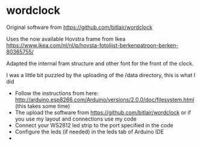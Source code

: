 # wordclock

Original software from https://github.com/bitlair/wordclock

Uses the now available Hovstra frame from Ikea https://www.ikea.com/nl/nl/p/hovsta-fotolijst-berkenpatroon-berken-80365755/

Adapted the internal fram structure and other font for the front of the clock.

I was a little bit puzzled by the uploading of the /data directory, this is what I did

- Follow the instructions from here: http://arduino.esp8266.com/Arduino/versions/2.0.0/doc/filesystem.html (this takes some time)
- The upload the software from https://github.com/bitlair/wordclock or if you use my layout and connections use my code
- Connect your WS2812 led strip to the port specified in the code
- Configure the leds (if needed) in the leds tab of Arduino IDE
- 
